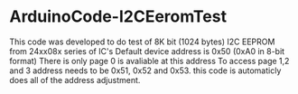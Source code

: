 # ArduinoCode-I2CEeromTest
This code was developed to do test of 8K bit (1024 bytes) I2C EEPROM from 24xx08x series of IC's
Default device address is 0x50 (0xA0 in 8-bit format) 
There is only page 0 is avaliable at this address
To access page 1,2 and 3 address needs to be 0x51, 0x52 and 0x53.
this code is automaticly does all of the address adjustment.
